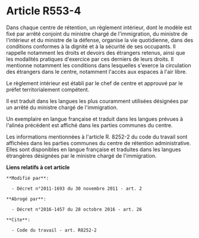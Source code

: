 # Article R553-4

Dans chaque centre de rétention, un règlement intérieur, dont le modèle est fixé par arrêté conjoint du ministre chargé de
l'immigration, du ministre de l'intérieur et du ministre de la défense, organise la vie quotidienne, dans des conditions
conformes à la dignité et à la sécurité de ses occupants. Il rappelle notamment les droits et devoirs des étrangers retenus,
ainsi que les modalités pratiques d'exercice par ces derniers de leurs droits. Il mentionne notamment les conditions dans
lesquelles s'exerce la circulation des étrangers dans le centre, notamment l'accès aux espaces à l'air libre.

Le règlement intérieur est établi par le chef de centre et approuvé par le préfet territorialement compétent.

Il est traduit dans les langues les plus couramment utilisées désignées par un arrêté du ministre chargé de l'immigration.

Un exemplaire en langue française et traduit dans les langues prévues à l'alinéa précédent est affiché dans les parties
communes du centre.

Les informations mentionnées à l'article R. 8252-2 du code du travail sont affichées dans les parties communes du centre de
rétention administrative. Elles sont disponibles en langue française et traduites dans les langues étrangères désignées par
le ministre chargé de l'immigration.

**Liens relatifs à cet article**

	**Modifié par**:

	  - Décret n°2011-1693 du 30 novembre 2011 - art. 2

	**Abrogé par**:

	  - Décret n°2016-1457 du 28 octobre 2016 - art. 26

	**Cite**:

	  - Code du travail - art. R8252-2

